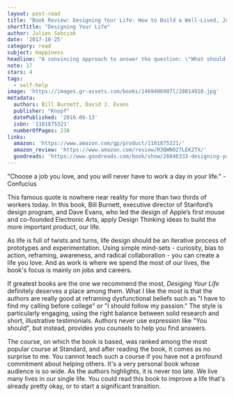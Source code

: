 ```yaml
---
layout: post-read
title: "Book Review: Designing Your Life: How to Build a Well-Lived, Joyful Life"
shortTitle: "Designing Your Life"
author: Julien Sobczak
date: '2017-10-25'
category: read
subject: Happiness
headline: "A convincing approach to answer the question: \"What should I do with my life?\""
note: 17
stars: 4
tags:
  - self-help
image: 'https://images.gr-assets.com/books/1469406987l/28814910.jpg'
metadata:
  authors: Bill Burnett, David J. Evans
  publisher: "Knopf"
  datePublished: '2016-09-13'
  isbn: '1101875321'
  numberOfPages: 238
links:
  amazon: 'https://www.amazon.com/gp/product/1101875321/'
  amazon_review: 'https://www.amazon.com/review/R3QWN027LEK2TX/'
  goodreads: 'https://www.goodreads.com/book/show/26046333-designing-your-life'
---
```



"Choose a job you love, and you will never have to work a day in your life." - Confucius

This famous quote is nowhere near reality for more than two thirds of workers today. In this book, Bill Burnett, executive director of Stanford’s design program, and Dave Evans, who led the design of Apple’s first mouse and co-founded Electronic Arts, apply Design Thinking ideas to build the more important product, our life.   

As life is full of twists and turns, life design should be an iterative process of prototypes and experimentation. Using simple mind-sets - curiosity, bias to action, reframing, awareness, and radical collaboration - you can create a life you love. And as work is where we spend the most of our lives, the book's focus is mainly on jobs and careers.

If greatest books are the one we recommend the most, *Desiging Your Life* definitely deserves a place among them. What I like the most is that the authors are really good at reframing dysfunctional beliefs such as "I have to find my calling before college" or "I should follow my passion." The style is particularly engaging, using the right balance between solid research and short, illustrative testimonials. Authors never use expression like "You should", but instead, provides you counsels to help you find answers.  

The course, on which the book is based, was ranked among the most popular course at Standard, and after reading the book, it comes as no surprise to me. You cannot teach such a course if you have not a profound commitment about helping others. It's a very personal book whose audience is so wide. As the authors highlights, it is never too late. We live many lives in our single life. You could read this book to improve a life that's already pretty okay, or to start a significant transition.   
